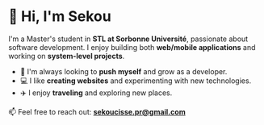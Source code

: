 # 👋 Hi, I'm Sekou

I'm a Master's student in **STL at Sorbonne Université**, passionate about software development. I enjoy building both **web/mobile applications** and working on **system-level projects**.  

- 🌱 I'm always looking to **push myself** and grow as a developer.  
- 💻 I like **creating websites** and experimenting with new technologies.  
- ✈️ I enjoy **traveling** and exploring new places.  

📫 Feel free to reach out: **sekoucisse.pr@gmail.com**
